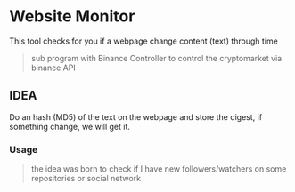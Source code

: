 
# Website Monitor

This tool checks for you if a webpage change content (text) through time

> sub program with Binance Controller to control the cryptomarket via binance API

## IDEA

Do an hash (MD5) of the text on the webpage and store the digest, if something change, we will get it.


### Usage

> the idea was born to check if I have new followers/watchers on some repositories or social network
